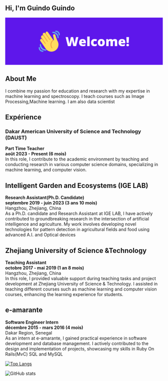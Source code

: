 ## Hi, I'm Guindo Guindo

![](https://github.com/guindo/guindo/blob/main/welcome1.png?raw=true)

## About Me
I combine my passion for education and research with my expertise
in machine learning and spectroscopy. I teach courses such as
Image Processing,Machine learning. I am also data scientist

## Expérience
### Dakar American University of Science and Technology (DAUST)
**Part Time Teacher<br>
août 2023 - Present (6 mois)** <br>
In this role, I contribute to the academic environment by teaching and
conducting research in various computer science domains, specializing in
machine learning, and computer vision.

## Intelligent Garden and Ecosystems (IGE LAB)
**Research Assistant(Ph.D. Candidate)**  <br>
**septembre 2019 - juin 2023 (3 ans 10 mois)** <br>
Hangzhou, Zhejiang, China<br>
As a Ph.D. candidate and Research Assistant at IGE LAB, I have actively
contributed to groundbreaking research in the intersection of artificial
intelligence and agriculture. My work involves developing novel technologies
for pattern detection in agricultural fields and food using advanced A.I. and
Optical devices


## Zhejiang University of Science &Technology
**Teaching Assistant**  <br>
**octobre 2017 - mai 2019 (1 an 8 mois)**  <br>
Hangzhou, Zhejiang, China<br>
In this role, I provided valuable support during teaching tasks and project
development at Zhejiang University of Science & Technology. I assisted in
teaching different courses such as machine learning and computer vision
courses, enhancing the learning experience for students.


## e-amarante
**Software Engineer Intern**  <br>
**décembre 2015 - mars 2016 (4 mois)**  <br>
Dakar Region, Senegal  <br>
As an intern at e-amarante, I gained practical experience in software
development and database management. I actively contributed to the design
and implementation of projects, showcasing my skills in Ruby On Rails(MvC)
SQL and MySQL


[![Top Langs](https://github-readme-stats.vercel.app/api/top-langs/?username=guindo)](https://github.com/anuraghazra/github-readme-stats)

![GitHub stats](https://github-readme-stats.vercel.app/api?username=guindo&show_icons=true)  

